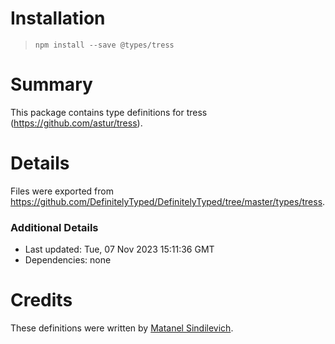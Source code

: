 # Installation
> `npm install --save @types/tress`

# Summary
This package contains type definitions for tress (https://github.com/astur/tress).

# Details
Files were exported from https://github.com/DefinitelyTyped/DefinitelyTyped/tree/master/types/tress.

### Additional Details
 * Last updated: Tue, 07 Nov 2023 15:11:36 GMT
 * Dependencies: none

# Credits
These definitions were written by [Matanel Sindilevich](https://github.com/sindilevich).
